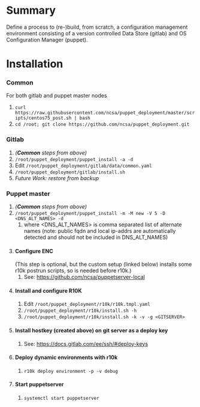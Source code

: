 # Summary
Define a process to (re-)build, from scratch, a configuration management environment consisting of a version controlled Data Store (gitlab) and OS Configuration Manager (puppet).


# Installation
### Common
For both gitlab and puppet master nodes
1. `curl https://raw.githubusercontent.com/ncsa/puppet_deployment/master/scripts/centos75_post.sh | bash`
1. `cd /root; git clone https://github.com/ncsa/puppet_deployment.git`

### Gitlab
1. _(**Common** steps from above)_
1. `/root/puppet_deployment/puppet_install -a -d`
1. Edit `/root/puppet_deployment/gitlab/data/common.yaml`
1. `/root/puppet_deployment/gitlab/install.sh`
1. _Future Work: restore from backup_

### Puppet master
1. _(**Common** steps from above)_
1. `/root/puppet_deployment/puppet_install -m -M new -V 5 -D <DNS_ALT_NAMES> -d`
   1. where <DNS_ALT_NAMES> is comma separated list of alternate names
      (note: public fqdn and local ip-addrs are automatically detected and should
      not be included in DNS_ALT_NAMES)
1. #### Configure ENC
   (This step is optional, but the custom setup (linked below) installs some r10k postrun  scripts, so is needed before r10k.)
   1. See: https://github.com/ncsa/puppetserver-local
1. #### Install and configure R10K
   1. Edit `/root/puppet_deployment/r10k/r10k.tmpl.yaml`
   1. `/root/puppet_deployment/r10k/install.sh -h`
   1. `/root/puppet_deployment/r10k/install.sh -k -v -g <GITSERVER>`
1. #### Install hostkey (created above) on git server as a deploy key
   1. See: https://docs.gitlab.com/ee/ssh/#deploy-keys
1. #### Deploy dynamic environments with r10k
   1. `r10k deploy environment -p -v debug`
1. #### Start puppetserver
   1. `systemctl start puppetserver`

